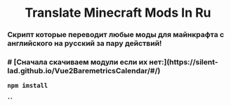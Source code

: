 <h1 align="center">Translate Minecraft Mods In Ru</h1>
<h3>Скрипт которые переводит любые моды для майнкрафта с английского на русский за пару действий!<h3/>
# [Сначала скачиваем модули если их нет:](https://silent-lad.github.io/Vue2BaremetricsCalendar/#/)<br/>

`npm imstall`
<!-- далее закидываем моды, которые нужно перевести в src/jar/jar_en<br/>
а потом запускаем start.bat и ждем<br/>
переведенные моды появляются в src/jar/jar_ru<br/></p> -->
``

